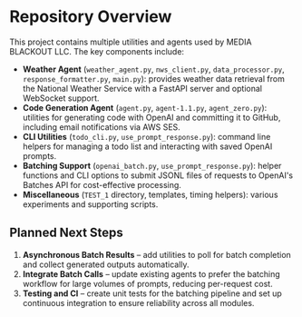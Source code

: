 # Repository Overview

This project contains multiple utilities and agents used by MEDIA BLACKOUT LLC.
The key components include:

- **Weather Agent** (`weather_agent.py`, `nws_client.py`, `data_processor.py`,
  `response_formatter.py`, `main.py`): provides weather data retrieval from the
  National Weather Service with a FastAPI server and optional WebSocket support.
- **Code Generation Agent** (`agent.py`, `agent-1.1.py`, `agent_zero.py`):
  utilities for generating code with OpenAI and committing it to GitHub,
  including email notifications via AWS SES.
- **CLI Utilities** (`todo_cli.py`, `use_prompt_response.py`): command line
  helpers for managing a todo list and interacting with saved OpenAI prompts.
- **Batching Support** (`openai_batch.py`, `use_prompt_response.py`): helper
  functions and CLI options to submit JSONL files of requests to OpenAI's
  Batches API for cost-effective processing.
- **Miscellaneous** (`TEST_1` directory, templates, timing helpers): various
  experiments and supporting scripts.

## Planned Next Steps

1. **Asynchronous Batch Results** – add utilities to poll for batch completion
   and collect generated outputs automatically.
2. **Integrate Batch Calls** – update existing agents to prefer the batching
   workflow for large volumes of prompts, reducing per-request cost.
3. **Testing and CI** – create unit tests for the batching pipeline and set up
   continuous integration to ensure reliability across all modules.
